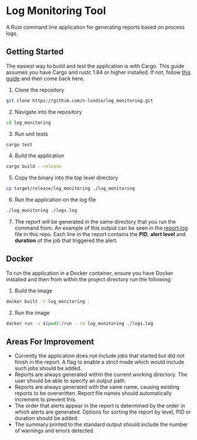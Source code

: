 # Log Monitoring Tool 
A Rust command line application for generating reports based on process logs.

## Getting Started 
The easiest way to build and test the application is with Cargo. This guide assumes you have Cargo and rustc 1.84 or higher installed. If not, follow [this guide](https://www.rust-lang.org/tools/install) and then come back here.
1. Clone the repository
```bash
git clone https://github.com/n-lundie/log_monitoring.git 
```
2. Navigate into the repository
```bash
cd log_monitoring 
```
3. Run unit tests 
```bash
cargo test 
```
4. Build the application
```bash
cargo build --release 
```
5. Copy the binary into the top level directory
```bash
cp target/release/log_monitoring ./log_monitoring
```
6. Run the application on the log file 
```bash
./log_monitoring ./logs.log
```
7. The report will be generated in the same directory that you run the command from. An example of this output can be seen in the [report.log](https://github.com/n-lundie/log_monitoring/blob/main/report.log) file in this repo. Each line in the report contains the **PID**, **alert level** and **duration** of the job that triggered the alert.

## Docker
To run the application in a Docker container, ensure you have Docker installed and then from within the project directory run the following:
1. Build the image
```bash
docker built -t log_monitoring .
```
2. Run the image
```bash
docker run -v $(pwd):/run --rm log_monitoring ./logs.log 
```

## Areas For Improvement
* Currently the application does not include jobs that started but did not finish in the report. A flag to enable a strict mode which would include such jobs should be added.
* Reports are always generated within the current working directory. The user should be able to specify an output path.
* Reports are always generated with the same name, causing existing reports to be overwritten. Report file names should automatically increment to prevent this.
* The order that alerts appear in the report is determined by the order in which alerts are generated. Options for sorting the report by level, PID or duration should be added.
* The summary printed to the standard output should include the number of warnings and errors detected.